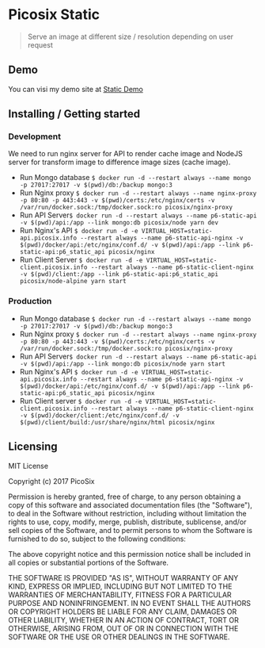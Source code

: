# Picosix Static

> Serve an image at different size / resolution depending on user request

## Demo

You can visi my demo site at [Static Demo](http://static-client.picosix.info/)

## Installing / Getting started

### Development

We need to run nginx server for API to render cache image and NodeJS server for transform image to difference image sizes (cache image).

* Run Mongo database `$ docker run -d --restart always --name mongo -p 27017:27017 -v $(pwd)/db:/backup mongo:3`
* Run Nginx proxy `$ docker run -d --restart always --name nginx-proxy -p 80:80 -p 443:443 -v $(pwd)/certs:/etc/nginx/certs -v /var/run/docker.sock:/tmp/docker.sock:ro picosix/nginx-proxy`
* Run API Server`$ docker run -d --restart always --name p6-static-api -v $(pwd)/api:/app --link mongo:db picosix/node yarn dev`
* Run Nginx's API `$ docker run -d -e VIRTUAL_HOST=static-api.picosix.info --restart always --name p6-static-api-nginx -v $(pwd)/docker/api:/etc/nginx/conf.d/ -v $(pwd)/api:/app --link p6-static-api:p6_static_api picosix/nginx`
* Run Client Server `$ docker run -d -e VIRTUAL_HOST=static-client.picosix.info --restart always --name p6-static-client-nginx -v $(pwd)/client:/app --link p6-static-api:p6_static_api picosix/node-alpine yarn start`

### Production

* Run Mongo database `$ docker run -d --restart always --name mongo -p 27017:27017 -v $(pwd)/db:/backup mongo:3`
* Run Nginx proxy `$ docker run -d --restart always --name nginx-proxy -p 80:80 -p 443:443 -v $(pwd)/certs:/etc/nginx/certs -v /var/run/docker.sock:/tmp/docker.sock:ro picosix/nginx-proxy`
* Run API Server`$ docker run -d --restart always --name p6-static-api -v $(pwd)/api:/app --link mongo:db picosix/node yarn start`
* Run Nginx's API `$ docker run -d -e VIRTUAL_HOST=static-api.picosix.info --restart always --name p6-static-api-nginx -v $(pwd)/docker/api:/etc/nginx/conf.d/ -v $(pwd)/api:/app --link p6-static-api:p6_static_api picosix/nginx`
* Run Client server `$ docker run -d -e VIRTUAL_HOST=static-client.picosix.info --restart always --name p6-static-client-nginx -v $(pwd)/docker/client:/etc/nginx/conf.d/ -v $(pwd)/client/build:/usr/share/nginx/html picosix/nginx`

## Licensing

MIT License

Copyright (c) 2017 PicoSix

Permission is hereby granted, free of charge, to any person obtaining a copy
of this software and associated documentation files (the "Software"), to deal
in the Software without restriction, including without limitation the rights
to use, copy, modify, merge, publish, distribute, sublicense, and/or sell
copies of the Software, and to permit persons to whom the Software is
furnished to do so, subject to the following conditions:

The above copyright notice and this permission notice shall be included in all
copies or substantial portions of the Software.

THE SOFTWARE IS PROVIDED "AS IS", WITHOUT WARRANTY OF ANY KIND, EXPRESS OR
IMPLIED, INCLUDING BUT NOT LIMITED TO THE WARRANTIES OF MERCHANTABILITY,
FITNESS FOR A PARTICULAR PURPOSE AND NONINFRINGEMENT. IN NO EVENT SHALL THE
AUTHORS OR COPYRIGHT HOLDERS BE LIABLE FOR ANY CLAIM, DAMAGES OR OTHER
LIABILITY, WHETHER IN AN ACTION OF CONTRACT, TORT OR OTHERWISE, ARISING FROM,
OUT OF OR IN CONNECTION WITH THE SOFTWARE OR THE USE OR OTHER DEALINGS IN THE
SOFTWARE.
